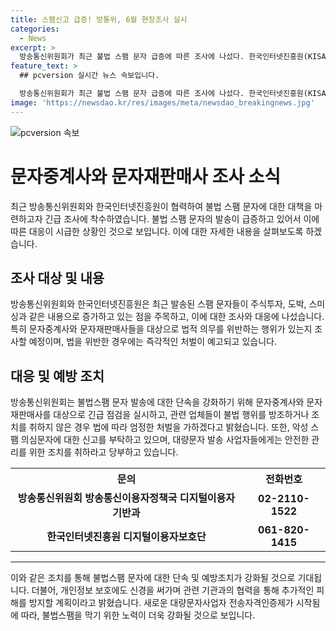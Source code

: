 ```yaml
---
title: 스팸신고 급증! 방통위, 6월 현장조사 실시
categories:
  - News
excerpt: >
  방송통신위원회가 최근 불법 스팸 문자 급증에 따른 조사에 나섰다. 한국인터넷진흥원(KISA)과 협력하여 스팸신고가 40.6% 증가했으며, 주식투자, 도박, 스미싱 문자가 주요 발송경로로 확인됐다. 불법스팸 문자 발송률이 높은 업체에 대한 긴급 점검을 실시하고 정보통신망법에 따라 과태료 처분이나 경찰고발을 진행할 예정이다. 또한, 악성 스팸 의심문자에 대한 신고를 당부하며, 사업자들에 대한 불법스팸 예방 노력을 요구했다.
feature_text: >
  ## pcversion 실시간 뉴스 속보입니다.

  방송통신위원회가 최근 불법 스팸 문자 급증에 따른 조사에 나섰다. 한국인터넷진흥원(KISA)과 협력하여 스팸신고가 40.6% 증가했으며, 주식투자, 도박, 스미싱 문자가 주요 발송경로로 확인됐다. 불법스팸 문자 발송률이 높은 업체에 대한 긴급 점검을 실시하고 정보통신망법에 따라 과태료 처분이나 경찰고발을 진행할 예정이다. 또한, 악성 스팸 의심문자에 대한 신고를 당부하며, 사업자들에 대한 불법스팸 예방 노력을 요구했다.
image: 'https://newsdao.kr/res/images/meta/newsdao_breakingnews.jpg'
---
```


<p><img src="https://newsdao.kr/res/images/meta/newsdao_breakingnews.jpg" alt="pcversion 속보" /></p>

<h1>문자중계사와 문자재판매사 조사 소식</h1>

<p data-ke-size="size16">최근 방송통신위원회와 한국인터넷진흥원이 협력하여 불법 스팸 문자에 대한 대책을 마련하고자 긴급 조사에 착수하였습니다. 불법 스팸 문자의 발송이 급증하고 있어서 이에 따른 대응이 시급한 상황인 것으로 보입니다. 이에 대한 자세한 내용을 살펴보도록 하겠습니다.</p>

<h2 data-ke-size="size26">조사 대상 및 내용</h2>

<p data-ke-size="size16">방송통신위원회와 한국인터넷진흥원은 최근 발송된 스팸 문자들이 주식투자, 도박, 스미싱과 같은 내용으로 증가하고 있는 점을 주목하고, 이에 대한 조사와 대응에 나섰습니다. 특히 문자중계사와 문자재판매사들을 대상으로 법적 의무를 위반하는 행위가 있는지 조사할 예정이며, 법을 위반한 경우에는 즉각적인 처벌이 예고되고 있습니다.</p>

<h2 data-ke-size="size26">대응 및 예방 조치</h2>

<p data-ke-size="size16">방송통신위원회는 불법스팸 문자 발송에 대한 단속을 강화하기 위해 문자중계사와 문자재판매사를 대상으로 긴급 점검을 실시하고, 관련 업체들이 불법 행위를 방조하거나 조치를 취하지 않은 경우 법에 따라 엄정한 처벌을 가하겠다고 밝혔습니다. 또한, 악성 스팸 의심문자에 대한 신고를 부탁하고 있으며, 대량문자 발송 사업자들에게는 안전한 관리를 위한 조치를 취하라고 당부하고 있습니다.</p>

<table>
    <tr>
        <th>문의</th>
        <th>전화번호</th>
    </tr>
    <tr>
        <td style="text-align: center; height: 17px;"><b>방송통신위원회 방송통신이용자정책국 디지털이용자기반과</b></td>
        <td style="text-align: center; height: 17px;"><b>02-2110-1522</b></td>
    </tr>
    <tr>
        <td style="text-align: center; height: 17px;"><b>한국인터넷진흥원 디지털이용자보호단</b></td>
        <td style="text-align: center; height: 17px;"><b>061-820-1415</b></td>
    </tr>
</table>

<hr>

<p data-ke-size="size16">이와 같은 조치를 통해 불법스팸 문자에 대한 단속 및 예방조치가 강화될 것으로 기대됩니다. 더불어, 개인정보 보호에도 신경을 써가며 관련 기관과의 협력을 통해 추가적인 피해를 방지할 계획이라고 밝혔습니다. 새로운 대량문자사업자 전송자격인증제가 시작됨에 따라, 불법스팸을 막기 위한 노력이 더욱 강화될 것으로 보입니다.</p>

